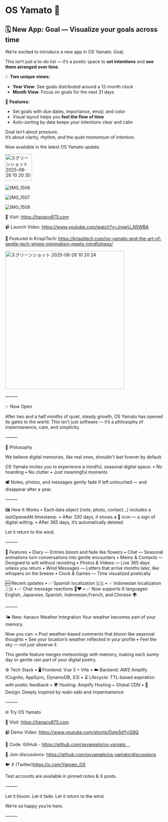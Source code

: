 # OS Yamato 🌸

## 🗓️ New App: Goal — Visualize your goals across time

We’re excited to introduce a new app in OS Yamato: Goal.

This isn’t just a to-do list — it’s a poetic space to **set intentions** and **see them arranged over time**.

✨ **Two unique views:**
- **Year View**: See goals distributed around a 12-month clock
- **Month View**: Focus on goals for the next 31 days

🌸 **Features:**
- Set goals with due dates, importance, emoji, and color
- Visual layout helps you **feel the flow of time**
- Auto-sorting by date keeps your intentions clear and calm

Goal isn’t about pressure.  
It’s about clarity, rhythm, and the quiet momentum of intention.

Now available in the latest OS Yamato update.

<img width="85" height="85" alt="スクリーンショット 2025-08-26 10 20 30" src="https://github.com/user-attachments/assets/ecd6005b-6b55-4788-ba3f-84261fc1c422" />

![IMG_1506](https://github.com/user-attachments/assets/d11f15e5-fc9a-4575-8fce-b163f9d08a1d)

![IMG_1507](https://github.com/user-attachments/assets/643e0bdf-9508-406c-beab-6a0d88788fdb)

![IMG_1508](https://github.com/user-attachments/assets/82c135b0-bc00-4b1b-abfa-3c1d8d30ca90)

🔗 Visit: https://hanaco875.com

📹 Launch Video: https://www.youtube.com/watch?v=JrqwU_N5WBA

📰 Featured in KrispiTech: https://krispitech.com/os-yamato-and-the-art-of-gentle-tech-where-minimalism-meets-mindfulness/




<img width="379" height="440" alt="スクリーンショット 2025-08-26 10 20 24" src="https://github.com/user-attachments/assets/92bc2565-6159-4a9a-8715-4500f016e3a6" />

⸻

✨ Now Open

After two and a half months of quiet, steady growth, OS Yamato has opened its gates to the world.
This isn’t just software — it’s a philosophy of impermanence, care, and simplicity.

⸻

🌿 Philosophy

We believe digital memories, like real ones, shouldn’t last forever by default.

OS Yamato invites you to experience a mindful, seasonal digital space:
	•	No hoarding
	•	No clutter
	•	Just meaningful moments

🕊️ Notes, photos, and messages gently fade if left untouched — and disappear after a year.

⸻

🖼️ How It Works
	•	Each data object (note, photo, contact…) includes a lastOpenedAt timestamp.
	•	After 330 days, it shows a 🥀 icon — a sign of digital wilting.
	•	After 365 days, it’s automatically deleted.

Let it return to the wind.

⸻

🌸 Features
	•	Diary — Entries bloom and fade like flowers
	•	Chat — Seasonal animations turn conversations into gentle encounters
	•	Memo & Contacts — Designed to wilt without revisiting
	•	Photos & Videos — Live 365 days unless you return
	•	Wind Messages — Letters that arrive months later, like whispers on the breeze
	•	Clock & Games — Time visualized poetically

🆕 Recent updates
	•	✅ Spanish localization 🇪🇸
	•	✅ Indonesian localization 🇮🇩
	•	✅ Chat message reactions 💬❤️
	•	✅ Now supports 6 languages: English, Japanese, Spanish, Indonesian,French, and Chinese 🌍
 
⸻

🌤️ New: hanaco Weather Integration
Your weather becomes part of your memory.

Now you can:
	•	Post weather-based comments that bloom like seasonal thoughts
	•	See your location’s weather reflected in your profile
	•	Feel the sky — not just observe it

This gentle feature merges meteorology with memory, making each sunny day or gentle rain part of your digital poetry.


⚙️ Tech Stack
	•	🖥️ Frontend: Vue 3 + Vite
	•	☁️ Backend: AWS Amplify (Cognito, AppSync, DynamoDB, S3)
	•	⏳ Lifecycle: TTL-based expiration with poetic feedback
	•	🌍 Hosting: Amplify Hosting + Global CDN
	•	🎨 Design: Deeply inspired by wabi-sabi and impermanence

⸻

🌐 Try OS Yamato

📲 Visit: https://hanaco875.com

📹 Demo Video: https://www.youtube.com/shorts/DqIeSdYvQ9Q

📘 Code: GitHub - https://github.com/osyamato/os-yamato　

💬 Join discussions: https://github.com/osyamato/os-yamato/discussions

🐦 X (Twitter)https://x.com/Yamato_OS


Test accounts are available in pinned notes & X posts.

⸻

Let it bloom.
Let it fade.
Let it return to the wind.

We’re so happy you’re here.

⸻
